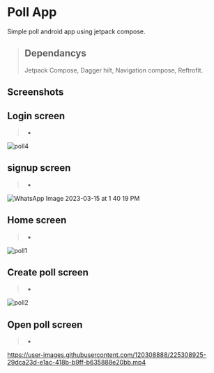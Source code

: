 # Poll App

Simple poll android app using jetpack compose.


>Dependancys
>-
> Jetpack Compose, 
> Dagger hilt, 
> Navigation compose, 
> Reftrofit.

## Screenshots


## Login screen
>-
![poll4](https://user-images.githubusercontent.com/120308888/225308535-0eb94c75-52cf-4f2a-8e29-29d28059c830.jpeg)



## signup screen
>-
![WhatsApp Image 2023-03-15 at 1 40 19 PM](https://user-images.githubusercontent.com/120308888/225308656-519b47b5-7bc5-4739-862d-e96796a56613.jpeg)


## Home screen
>-
![poll1](https://user-images.githubusercontent.com/120308888/225308735-b4ba02fa-2c04-4b30-b735-45cffb4b7a18.jpeg)



## Create poll screen
>-
![poll2](https://user-images.githubusercontent.com/120308888/225308821-2546866b-d078-476d-9d1c-ecfb0b48b4ec.jpeg)



## Open poll screen
>-
https://user-images.githubusercontent.com/120308888/225308925-29dca23d-e1ac-418b-b9ff-b635888e20bb.mp4
